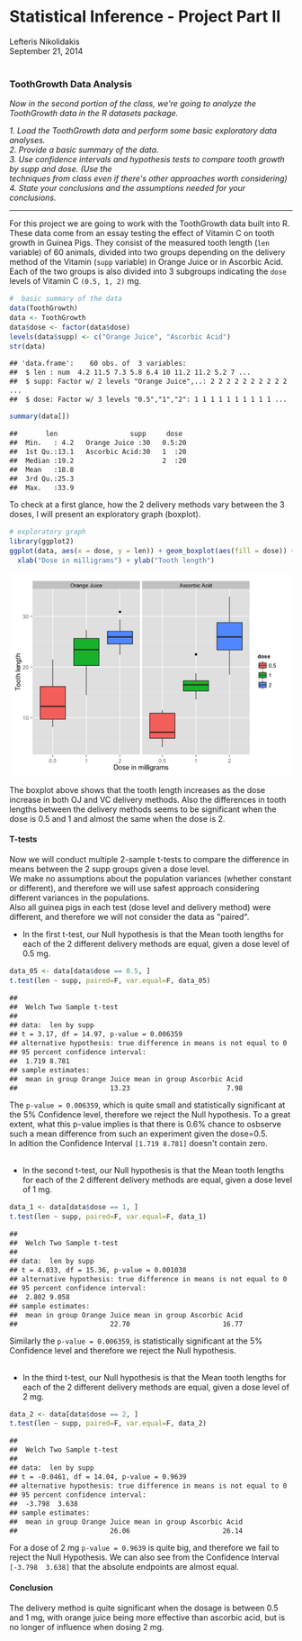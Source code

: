 # Statistical Inference - Project Part II
Lefteris Nikolidakis  
September 21, 2014  
<br>

### ToothGrowth Data Analysis 

*Now in the second portion of the class, we're going to analyze the ToothGrowth data in the R datasets package.*  

*1. Load the ToothGrowth data and perform some basic exploratory data analyses.*  
*2. Provide a basic summary of the data.*  
*3. Use confidence intervals and hypothesis tests to compare tooth growth by supp and dose. (Use the*  
*techniques from class even if there's other approaches worth considering)*  
*4. State your conclusions and the assumptions needed for your conclusions.*
_____________________________________________________________________________________________________

For this project we are going to work with the ToothGrowth data built into R. These data come from an essay testing the effect of Vitamin C on tooth growth in Guinea Pigs. They consist of the measured tooth length (`len` variable) of 60 animals, divided into two groups depending on the delivery method of the Vitamin (`supp` variable) in Orange Juice or in Ascorbic Acid.  
Each of the two groups is also divided into 3 subgroups indicating the `dose` levels of Vitamin C `(0.5, 1, 2)` mg.


```r
#  basic summary of the data
data(ToothGrowth)
data <- ToothGrowth
data$dose <- factor(data$dose)
levels(data$supp) <- c("Orange Juice", "Ascorbic Acid") 
str(data)
```

```
## 'data.frame':	60 obs. of  3 variables:
##  $ len : num  4.2 11.5 7.3 5.8 6.4 10 11.2 11.2 5.2 7 ...
##  $ supp: Factor w/ 2 levels "Orange Juice",..: 2 2 2 2 2 2 2 2 2 2 ...
##  $ dose: Factor w/ 3 levels "0.5","1","2": 1 1 1 1 1 1 1 1 1 1 ...
```

```r
summary(data[])
```

```
##       len                  supp     dose   
##  Min.   : 4.2   Orange Juice :30   0.5:20  
##  1st Qu.:13.1   Ascorbic Acid:30   1  :20  
##  Median :19.2                      2  :20  
##  Mean   :18.8                              
##  3rd Qu.:25.3                              
##  Max.   :33.9
```

To check at a first glance, how the 2 delivery methods vary between the 3 doses, I will present an exploratory graph (boxplot).


```r
# exploratory graph
library(ggplot2)
ggplot(data, aes(x = dose, y = len)) + geom_boxplot(aes(fill = dose)) + facet_grid(. ~ supp) + 
  xlab("Dose in milligrams") + ylab("Tooth length")
```

![plot of chunk unnamed-chunk-2](./Project_Part_2_files/figure-html/unnamed-chunk-2.png) 

The boxplot above shows that the tooth length increases as the dose increase in both OJ and VC delivery methods. Also the differences in tooth lengths between the delivery methods seems to be significant when the dose is 0.5 and 1 and almost the same when the dose is 2. 

#### T-tests
Now we will conduct multiple 2-sample t-tests to compare the difference in means between the 2 supp groups given a dose level.  
We make no assumptions about the population variances (whether constant or different), and therefore we will use safest approach considering different variances in the populations.  
Also all guinea pigs in each test (dose level and delivery method) were different, and therefore we will not consider the data as "paired". 
</br>

- In the first t-test, our Null hypothesis is that the Mean tooth lengths for each of the 2 different delivery methods are equal, given a dose level of 0.5 mg.


```r
data_05 <- data[data$dose == 0.5, ]
t.test(len ~ supp, paired=F, var.equal=F, data_05)
```

```
## 
## 	Welch Two Sample t-test
## 
## data:  len by supp
## t = 3.17, df = 14.97, p-value = 0.006359
## alternative hypothesis: true difference in means is not equal to 0
## 95 percent confidence interval:
##  1.719 8.781
## sample estimates:
##  mean in group Orange Juice mean in group Ascorbic Acid 
##                       13.23                        7.98
```

The `p-value = 0.006359`, which is quite small and statistically significant at the 5% Confidence level, therefore we reject the Null hypothesis. To a great extent, what this p-value implies is that there is 0.6% chance to osbserve such a mean difference from such an experiment given the dose=0.5.  
In adition the Confidence Interval `[1.719 8.781]` doesn't contain zero.  
</br>

- In the second t-test, our Null hypothesis is that the Mean tooth lengths for each of the 2 different delivery methods are equal, given a dose level of 1 mg.

```r
data_1 <- data[data$dose == 1, ]
t.test(len ~ supp, paired=F, var.equal=F, data_1)
```

```
## 
## 	Welch Two Sample t-test
## 
## data:  len by supp
## t = 4.033, df = 15.36, p-value = 0.001038
## alternative hypothesis: true difference in means is not equal to 0
## 95 percent confidence interval:
##  2.802 9.058
## sample estimates:
##  mean in group Orange Juice mean in group Ascorbic Acid 
##                       22.70                       16.77
```

Similarly the `p-value = 0.006359`, is statistically significant at the 5% Confidence level and therefore we reject the Null hypothesis.  
</br>

- In the third t-test, our Null hypothesis is that the Mean tooth lengths for each of the 2 different delivery methods are equal, given a dose level of 2 mg.

```r
data_2 <- data[data$dose == 2, ]
t.test(len ~ supp, paired=F, var.equal=F, data_2)
```

```
## 
## 	Welch Two Sample t-test
## 
## data:  len by supp
## t = -0.0461, df = 14.04, p-value = 0.9639
## alternative hypothesis: true difference in means is not equal to 0
## 95 percent confidence interval:
##  -3.798  3.638
## sample estimates:
##  mean in group Orange Juice mean in group Ascorbic Acid 
##                       26.06                       26.14
```

For a dose of 2 mg `p-value = 0.9639` is quite big, and therefore we fail to reject the Null Hypothesis. We can also see from the Confidence Interval `[-3.798  3.638]` that the absolute endpoints are almost equal.

#### Conclusion
The delivery method is quite significant when the dosage is between 0.5 and 1 mg, with orange juice being more effective than ascorbic acid,  but is no longer of influence when dosing 2 mg. 
